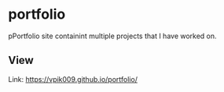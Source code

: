 # portfolio
pPortfolio site containint multiple projects that I have worked on.

## View
Link: https://vpik009.github.io/portfolio/
